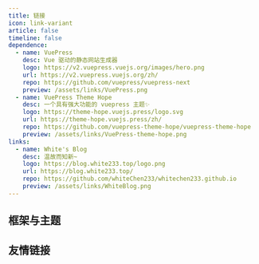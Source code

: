 ```yaml
---
title: 链接
icon: link-variant
article: false
timeline: false
dependence:
  - name: VuePress
    desc: Vue 驱动的静态网站生成器
    logo: https://v2.vuepress.vuejs.org/images/hero.png
    url: https://v2.vuepress.vuejs.org/zh/
    repo: https://github.com/vuepress/vuepress-next
    preview: /assets/links/VuePress.png
  - name: VuePress Theme Hope
    desc: 一个具有强大功能的 vuepress 主题✨
    logo: https://theme-hope.vuejs.press/logo.svg
    url: https://theme-hope.vuejs.press/zh/
    repo: https://github.com/vuepress-theme-hope/vuepress-theme-hope
    preview: /assets/links/VuePress-theme-hope.png
links:
  - name: White's Blog
    desc: 温故而知新~
    logo: https://blog.white233.top/logo.png
    url: https://blog.white233.top/
    repo: https://github.com/whiteChen233/whitechen233.github.io
    preview: /assets/links/WhiteBlog.png
---
```


## 框架与主题

<SiteInfo
  v-for="item in $frontmatter.dependence"
  :key="item.link"
  v-bind="item"
/>

## 友情链接

<SiteInfo
v-for="item in $frontmatter.links"
:key="item.link"
v-bind="item"
/>
